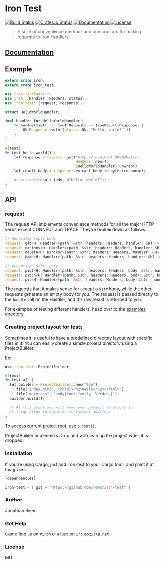 Iron Test
=========
[![Build Status](https://secure.travis-ci.org/reem/iron-test.svg?branch=master)](https://travis-ci.org/reem/iron-test)
[![Crates.io Status](http://meritbadge.herokuapp.com/iron-test)](https://crates.io/crates/iron-test)
[![Documentation](https://docs.rs/iron-test/badge.svg)](https://docs.rs/iron-test)
[![License](https://img.shields.io/badge/license-MIT-blue.svg)](https://raw.githubusercontent.com/reem/iron-test/master/LICENSE)

> A suite of convenience methods and constructors for making requests to Iron Handlers.

## [Documentation](https://docs.rs/iron-test)

## Example

```rust
extern crate iron;
extern crate iron_test;

use iron::prelude::*;
use iron::{Handler, Headers, status};
use iron_test::{request, response};

struct HelloWorldHandler;

impl Handler for HelloWorldHandler {
    fn handle(&self, _: &mut Request) -> IronResult<Response> {
        Ok(Response::with((status::Ok, "Hello, world!")))
    }
}

#[test]
fn test_hello_world() {
    let response = request::get("http://localhost:3000/hello",
                                Headers::new(),
                                &HelloWorldHandler).unwrap();
    let result_body = response::extract_body_to_bytes(response);

    assert_eq!(result_body, b"Hello, world!");
}
```

## API

### request
The request API implements convenience methods for all the major HTTP verbs
except CONNECT and TRACE. They're broken down as follows.

```Rust
// Generates empty body
request::get<H: Handler>(path: &str, headers: Headers, handler: &H) -> IronResult<Response>
request::options<H: Handler>(path: &str, headers: Headers, handler: &H) -> IronResult<Response>
request::delete<H: Handler>(path: &str, headers: Headers, handler: &H) -> IronResult<Response>
request::head<H: Handler>(path: &str, headers: Headers, handler: &H) -> IronResult<Response>

// Accepts a `&str` body
request::post<H: Handler>(path: &str, headers: Headers, body: &str, handler: &H) -> IronResult<Response>
request::patch<H: Handler>(path: &str, headers: Headers, body: &str, handler: &H) -> IronResult<Response>
request::put<H: Handler>(path: &str, headers: Headers, body: &str, handler: &H) -> IronResult<Response>
```

The requests that it makes sense for accept a `&str` body, while the other
requests generate an empty body for you. The request is passed directly to 
the `handle` call on the Handler, and the raw result is returned to you.

For examples of testing different handlers, head over to the [examples
directory](https://github.com/reem/iron-test/tree/master/examples).

### Creating project layout for tests

Sometimes it is useful to have a predefined directory layout with specific
files in it. You can easily create a simple project directory using a
ProjectBuilder.

Ex:

```rust
use iron_test::ProjectBuilder;

#[test]
fn test_a() {
  let builder = ProjectBuilder::new("foo")
    .file("index.html", "<html><h2>hello</h2></html>")
    .file("main.css", "body{font-family: Verdana}");
  builder.build();

  // At this point you will have your project directory in:
  // target/iron-integration-tests/test-<N>/foo/
}
```
To access current project root, use `p.root()`.

ProjectBuilder implements Drop and will clean up the project when it is dropped.

### Installation
If you're using Cargo, just add iron-test to your Cargo.toml, and point it at
the git url.
```Rust
[dependencies]

iron-test = { git = "https://github.com/reem/iron-test" }
```

### Author

Jonathan Reem

### Get Help

Come find us on `#iron` or `#rust` on `irc.mozilla.net`

### License

MIT
